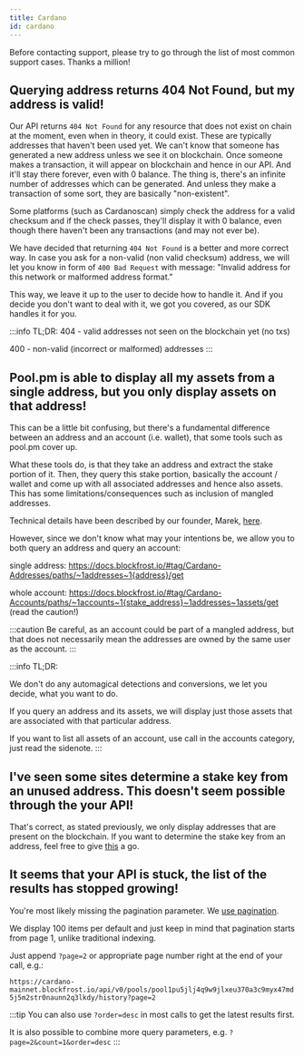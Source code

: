 ```yaml
---
title: Cardano
id: cardano
---
```


Before contacting support, please try to go through the list of most common support cases. Thanks a million!

## Querying address returns 404 Not Found, but my address is valid!

Our API returns `404 Not Found` for any resource that does not exist on chain at the moment, even when in theory, it could exist. These are typically addresses that haven't been used yet. We can't know that someone has generated a new address unless we see it on blockchain. Once someone makes a transaction, it will appear on blockchain and hence in our API. And it'll stay there forever, even with 0 balance. The thing is, there's an infinite number of addresses which can be generated. And unless they make a transaction of some sort, they are basically "non-existent".

Some platforms (such as Cardanoscan) simply check the address for a valid checksum and if the check passes, they'll display it with 0 balance, even though there haven't been any transactions (and may not ever be).

We have decided that returning `404 Not Found` is a better and more correct way. In case you ask for a non-valid (non valid checksum) address, we will let you know in form of `400 Bad Request` with message: "Invalid address for this network or malformed address format."

This way, we leave it up to the user to decide how to handle it. And if you decide you don't want to deal with it, we got you covered, as our SDK handles it for you.

:::info
TL;DR:
404 - valid addresses not seen on the blockchain yet (no txs)

400 - non-valid (incorrect or malformed) addresses
:::

## Pool.pm is able to display all my assets from a single address, but you only display assets on that address!

This can be a little bit confusing, but there's a fundamental difference between an address and an account (i.e. wallet), that some tools such as pool.pm cover up.

What these tools do, is that they take an address and extract the stake portion of it. Then, they query this stake portion, basically the account / wallet and come up with all associated addresses and hence also assets. This has some limitations/consequences such as inclusion of mangled addresses.

Technical details have been described by our founder, Marek, [here](https://cardano.stackexchange.com/questions/2003/extract-the-bech32-stake-address-from-a-shelly-address-in-javascript).

However, since we don't know what may your intentions be, we allow you to both query an address and query an account:

single address: https://docs.blockfrost.io/#tag/Cardano-Addresses/paths/~1addresses~1{address}/get

whole account: https://docs.blockfrost.io/#tag/Cardano-Accounts/paths/~1accounts~1{stake_address}~1addresses~1assets/get (read the caution!)

:::caution
Be careful, as an account could be part of a mangled address, but that does not necessarily mean the addresses are owned by the same user as the account.
:::

:::info
TL;DR:

We don't do any automagical detections and conversions, we let you decide, what you want to do.

If you query an address and its assets, we will display just those assets that are associated with that particular address.

If you want to list all assets of an account, use call in the accounts category, just read the sidenote.
:::

## I've seen some sites determine a stake key from an unused address. This doesn't seem possible through the your API!

That's correct, as stated previously, we only display addresses that are present on the blockchain. If you want to determine the stake key from an address, feel free to give [this](https://cardano.stackexchange.com/questions/2003/extract-the-bech32-stake-address-from-a-shelly-address-in-javascript) a go.

## It seems that your API is stuck, the list of the results has stopped growing!

You're most likely missing the pagination parameter. We [use pagination](/docs/start-building#key-concepts).

We display 100 items per default and just keep in mind that pagination starts from page 1, unlike traditional indexing.

Just append `?page=2` or appropriate page number right at the end of your call, e.g.:

`https://cardano-mainnet.blockfrost.io/api/v0/pools/pool1pu5jlj4q9w9jlxeu370a3c9myx47md5j5m2str0naunn2q3lkdy/history?page=2`

:::tip
You can also use `?order=desc` in most calls to get the latest results first.

It is also possible to combine more query parameters, e.g. `?page=2&count=1&order=desc`
:::
